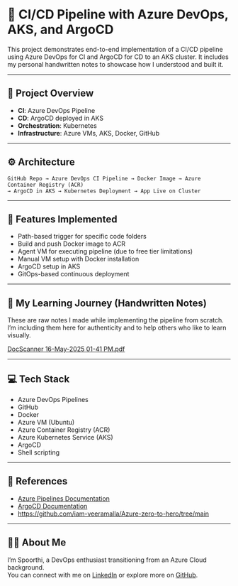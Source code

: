 
# 🧪 CI/CD Pipeline with Azure DevOps, AKS, and ArgoCD

This project demonstrates end-to-end implementation of a CI/CD pipeline using Azure DevOps for CI and ArgoCD for CD to an AKS cluster. It includes my personal handwritten notes to showcase how I understood and built it.

---

## 📌 Project Overview

- **CI**: Azure DevOps Pipeline  
- **CD**: ArgoCD deployed in AKS  
- **Orchestration**: Kubernetes  
- **Infrastructure**: Azure VMs, AKS, Docker, GitHub

---

## ⚙️ Architecture

```
GitHub Repo → Azure DevOps CI Pipeline → Docker Image → Azure Container Registry (ACR)  
→ ArgoCD in AKS → Kubernetes Deployment → App Live on Cluster
```

---

## 🚀 Features Implemented

- Path-based trigger for specific code folders
- Build and push Docker image to ACR
- Agent VM for executing pipeline (due to free tier limitations)
- Manual VM setup with Docker installation
- ArgoCD setup in AKS
- GitOps-based continuous deployment

---

## 🧠 My Learning Journey (Handwritten Notes)

These are raw notes I made while implementing the pipeline from scratch. I’m including them here for authenticity and to help others who like to learn visually.

[DocScanner 16-May-2025 01-41 PM.pdf](https://github.com/user-attachments/files/20255250/DocScanner.16-May-2025.01-41.PM.pdf)

---

## 💻 Tech Stack

- Azure DevOps Pipelines
- GitHub
- Docker
- Azure VM (Ubuntu)
- Azure Container Registry (ACR)
- Azure Kubernetes Service (AKS)
- ArgoCD
- Shell scripting

---



## 📎 References

- [Azure Pipelines Documentation](https://learn.microsoft.com/en-us/azure/devops/pipelines/)
- [ArgoCD Documentation](https://argo-cd.readthedocs.io/)
- https://github.com/iam-veeramalla/Azure-zero-to-hero/tree/main

---

## 🙋‍♀️ About Me

I’m Spoorthi, a DevOps enthusiast transitioning from an Azure Cloud background.  
You can connect with me on [LinkedIn](https://www.linkedin.com/in/spoorthi-gururaj-3362b416b/) or explore more on [GitHub](https://github.com/SpoorthiGururaj008800).
